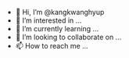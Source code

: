 - 👋 Hi, I’m @kangkwanghyup
- 👀 I’m interested in ...
- 🌱 I’m currently learning ...
- 💞️ I’m looking to collaborate on ...
- 📫 How to reach me ...

<!---
kangkwanghyup/kangkwanghyup is a ✨ special ✨ repository because its `README.md` (this file) appears on your GitHub profile.
You can click the Preview link to take a look at your changes.
--->
